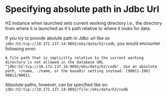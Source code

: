 # Specifying absolute path in Jdbc Url

H2 instance when launched sets current working directory i.e., the directory from where it is launched as it's path relative to where it looks for data. 

If you try to provide abolute path in Jdbc url like so `jdbc:h2:tcp://10.172.137.14:9092/ebs/data/h2/codb`, you would encounter following error:
```
A file path that is implicitly relative to the current working directory is not allowed in the database URL "jdbc:h2:tcp://10.172.137.14:9092/ebs/data/h2/codb". Use an absolute path, ~/name, ./name, or the baseDir setting instead. [90011-196] 90011/90011
```

Absolute paths, however, can be specified like so: `jdbc:h2:tcp://10.172.137.14:9092/file:/ebs/data/h2/codb`
